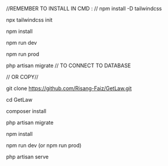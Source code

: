 //REMEMBER TO INSTALL IN CMD : //
npm install -D tailwindcss

npx tailwindcss init

npm install

npm run dev

npm run prod

php artisan migrate // TO CONNECT TO DATABASE


// OR COPY//

git clone https://github.com/Risang-Faiz/GetLaw.git

cd GetLaw

composer install

php artisan migrate

npm install

npm run dev (or npm run prod)

php artisan serve
